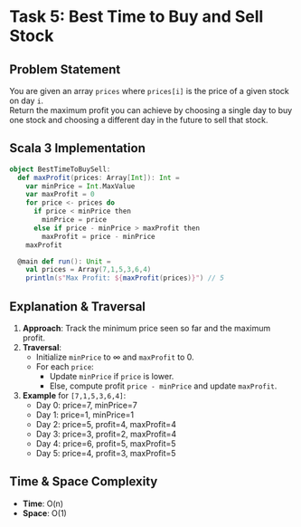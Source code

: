 # Task 5: Best Time to Buy and Sell Stock

## Problem Statement
You are given an array `prices` where `prices[i]` is the price of a given stock on day `i`.  
Return the maximum profit you can achieve by choosing a single day to buy one stock and choosing a different day in the future to sell that stock.

## Scala 3 Implementation

```scala
object BestTimeToBuySell:
  def maxProfit(prices: Array[Int]): Int =
    var minPrice = Int.MaxValue
    var maxProfit = 0
    for price <- prices do
      if price < minPrice then
        minPrice = price
      else if price - minPrice > maxProfit then
        maxProfit = price - minPrice
    maxProfit

  @main def run(): Unit =
    val prices = Array(7,1,5,3,6,4)
    println(s"Max Profit: ${maxProfit(prices)}") // 5
```

## Explanation & Traversal
1. **Approach**: Track the minimum price seen so far and the maximum profit.
2. **Traversal**:
   - Initialize `minPrice` to ∞ and `maxProfit` to 0.
   - For each `price`:
     - Update `minPrice` if `price` is lower.
     - Else, compute profit `price - minPrice` and update `maxProfit`.
3. **Example** for `[7,1,5,3,6,4]`:
   - Day 0: price=7, minPrice=7
   - Day 1: price=1, minPrice=1
   - Day 2: price=5, profit=4, maxProfit=4
   - Day 3: price=3, profit=2, maxProfit=4
   - Day 4: price=6, profit=5, maxProfit=5
   - Day 5: price=4, profit=3, maxProfit=5

## Time & Space Complexity
- **Time**: O(n)  
- **Space**: O(1)
